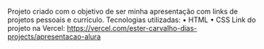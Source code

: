 Projeto criado com o objetivo de ser minha apresentação com links de projetos pessoais e currículo.
Tecnologias utilizadas:
•	HTML
•	CSS
Link do projeto na Vercel: https://vercel.com/ester-carvalho-dias-projects/apresentacao-alura
